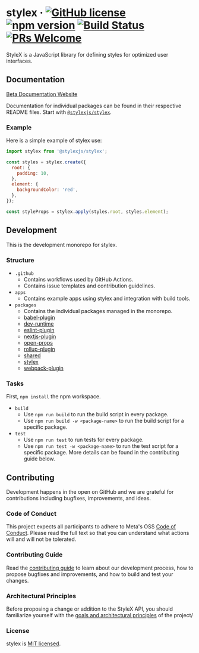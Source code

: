 # stylex &middot; [![GitHub license](https://img.shields.io/badge/license-MIT-blue.svg)](https://github.com/facebookexternal/stylex/blob/main/LICENSE) [![npm version](https://img.shields.io/npm/v/@stylexjs/stylex.svg?style=flat)](https://www.npmjs.com/package/@stylexjs/stylex) [![Build Status](https://github.com/facebookexternal/stylex/workflows/tests/badge.svg)](https://github.com/facebookexternal/stylex/actions) [![PRs Welcome](https://img.shields.io/badge/PRs-welcome-brightgreen.svg)](https://github.com/facebookexternal/stylex/blob/main/.github/CONTRIBUTING.md)

StyleX is a JavaScript library for defining styles for optimized user
interfaces.

## Documentation

[Beta Documentation Website](https://stylex-docusaurus.vercel.app/)

Documentation for individual packages can be found in their respective README
files. Start with
[`@stylexjs/stylex`](https://github.com/facebookexternal/stylex/blob/main/packages/stylex).

### Example

Here is a simple example of stylex use:

```js
import stylex from '@stylexjs/stylex';

const styles = stylex.create({
  root: {
    padding: 10,
  },
  element: {
    backgroundColor: 'red',
  },
});

const styleProps = stylex.apply(styles.root, styles.element);
```

## Development

This is the development monorepo for stylex.

### Structure

- `.github`
  - Contains workflows used by GitHub Actions.
  - Contains issue templates and contribution guidelines.
- `apps`
  - Contains example apps using stylex and integration with build tools.
- `packages`
  - Contains the individual packages managed in the monorepo.
  - [babel-plugin](https://github.com/facebookexternal/stylex/blob/main/packages/babel-plugin)
  - [dev-runtime](https://github.com/facebookexternal/stylex/blob/main/packages/dev-runtime)
  - [eslint-plugin](https://github.com/facebookexternal/stylex/blob/main/packages/eslint-plugin)
  - [nextjs-plugin](https://github.com/facebookexternal/stylex/blob/main/packages/nextjs-plugin)
  - [open-props](https://github.com/facebookexternal/stylex/blob/main/packages/open-props)
  - [rollup-plugin](https://github.com/facebookexternal/stylex/blob/main/packages/rollup-plugin)
  - [shared](https://github.com/facebookexternal/stylex/blob/main/packages/shared)
  - [stylex](https://github.com/facebookexternal/stylex/blob/main/packages/stylex)
  - [webpack-plugin](https://github.com/facebookexternal/stylex/blob/main/packages/webpack-plugin)

### Tasks

First, `npm install` the npm workspace.

- `build`
  - Use `npm run build` to run the build script in every package.
  - Use `npm run build -w <package-name>` to run the build script for a specific
    package.
- `test`
  - Use `npm run test` to run tests for every package.
  - Use `npm run test -w <package-name>` to run the test script for a specific
    package. More details can be found in the contributing guide below.

## Contributing

Development happens in the open on GitHub and we are grateful for contributions
including bugfixes, improvements, and ideas.

### Code of Conduct

This project expects all participants to adhere to Meta's OSS
[Code of Conduct](<(https://opensource.fb.com/code-of-conduct/)>). Please read
the full text so that you can understand what actions will and will not be
tolerated.

### Contributing Guide

Read the
[contributing guide](https://github.com/facebookexternal/stylex/blob/main/.github/CONTRIBUTING.md)
to learn about our development process, how to propose bugfixes and
improvements, and how to build and test your changes.

### Architectural Principles

Before proposing a change or addition to the StyleX API, you should familiarize
yourself with the
[goals and architectural principles](https://stylex-docusaurus.vercel.app/docs/learn/thinking-in-stylex/)
of the project/

### License

stylex is [MIT licensed](./LICENSE).
